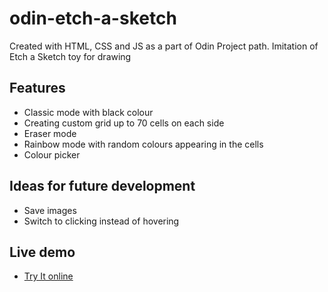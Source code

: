 # odin-etch-a-sketch

Created with HTML, CSS and JS as a part of Odin Project path. Imitation of Etch a Sketch toy for drawing

## Features

- Classic mode with black colour
- Creating custom grid up to 70 cells on each side
- Eraser mode
- Rainbow mode with random colours appearing in the cells
- Colour picker

## Ideas for future development


- Save images
- Switch to clicking instead of hovering

## Live demo

- [Try It online](https://iotardis.github.io/odin-etch-a-sketch/)
